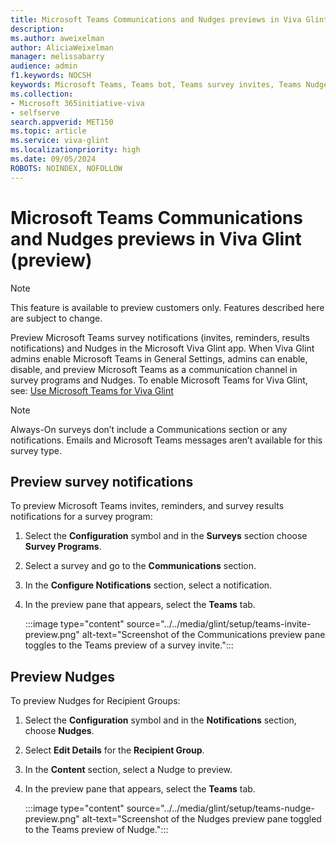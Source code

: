 ```yaml
---
title: Microsoft Teams Communications and Nudges previews in Viva Glint (preview)
description: 
ms.author: aweixelman
author: AliciaWeixelman
manager: melissabarry
audience: admin
f1.keywords: NOCSH
keywords: Microsoft Teams, Teams bot, Teams survey invites, Teams Nudges, Glint and Teams integration
ms.collection:  
- Microsoft 365initiative-viva
- selfserve 
search.appverid: MET150 
ms.topic: article
ms.service: viva-glint
ms.localizationpriority: high
ms.date: 09/05/2024
ROBOTS: NOINDEX, NOFOLLOW
---
```


# Microsoft Teams Communications and Nudges previews in Viva Glint (preview)

> [!NOTE]
> This feature is available to preview customers only. Features described here are subject to change.

Preview Microsoft Teams survey notifications (invites, reminders, results notifications) and Nudges in the Microsoft Viva Glint app. When Viva Glint admins enable Microsoft Teams in General Settings, admins can enable, disable, and preview Microsoft Teams as a communication channel in survey programs and Nudges. To enable Microsoft Teams for Viva Glint, see: [Use Microsoft Teams for Viva Glint](glint-teams.md)

> [!NOTE]
> Always-On surveys don’t include a Communications section or any notifications. Emails and Microsoft Teams messages aren’t available for this survey type.

## Preview survey notifications 

To preview Microsoft Teams invites, reminders, and survey results notifications for a survey program:

1. Select the **Configuration** symbol and in the **Surveys** section choose **Survey Programs**. 
1. Select a survey and go to the **Communications** section.  
1. In the **Configure Notifications** section, select a notification.
1. In the preview pane that appears, select the **Teams** tab.
   
   :::image type="content" source="../../media/glint/setup/teams-invite-preview.png" alt-text="Screenshot of the Communications preview pane toggles to the Teams preview of a survey invite.":::

## Preview Nudges

To preview Nudges for Recipient Groups:

1. Select the **Configuration** symbol and in the **Notifications** section, choose **Nudges**. 
1. Select **Edit Details** for the **Recipient Group**.  
1. In the **Content** section, select a Nudge to preview.
1. In the preview pane that appears, select the **Teams** tab.
   
   :::image type="content" source="../../media/glint/setup/teams-nudge-preview.png" alt-text="Screenshot of the Nudges preview pane toggled to the Teams preview of Nudge.":::
